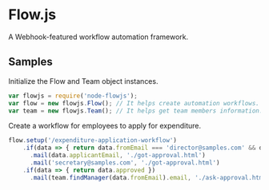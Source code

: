 # Flow.js
A Webhook-featured workflow automation framework.

## Samples
Initialize the Flow and Team object instances.
```js
var flowjs = require('node-flowjs');
var flow = new flowjs.Flow(); // It helps create automation workflows.
var team = new flowjs.Team(); // It helps get team members information.
```

Create a workflow for employees to apply for expenditure.
```js
flow.setup('/expenditure-application-workflow')
    .if(data => { return data.fromEmail === 'director@samples.com' && data.approved })
      .mail(data.applicantEmail, './got-approval.html')
      .mail('secretary@samples.com', './got-approval.html')
    .if(data => { return data.approved })
      .mail(team.findManager(data.fromEmail).email, './ask-approval.html');
```

